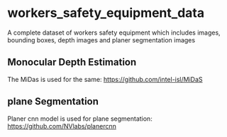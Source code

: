 # workers_safety_equipment_data
A complete dataset of workers safety equipment which includes images, bounding boxes, depth images and planer segmentation images

## Monocular Depth Estimation
The MiDas is used for the same:  https://github.com/intel-isl/MiDaS 

## plane Segmentation
Planer cnn model is used for plane segmentation: https://github.com/NVlabs/planercnn
